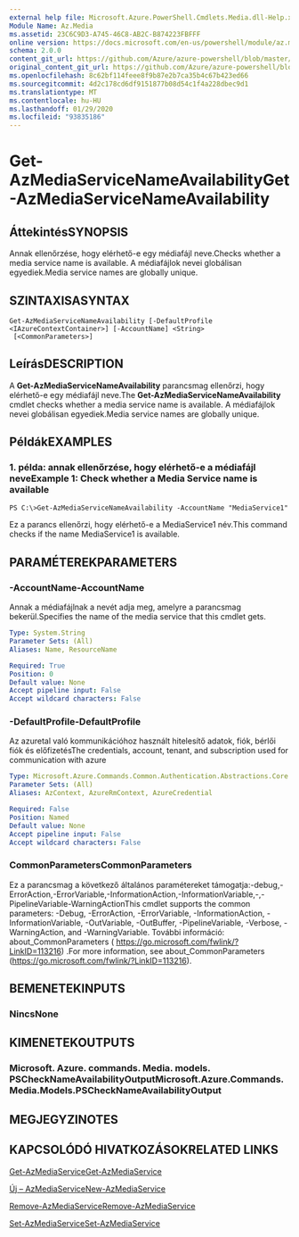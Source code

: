 ```yaml
---
external help file: Microsoft.Azure.PowerShell.Cmdlets.Media.dll-Help.xml
Module Name: Az.Media
ms.assetid: 23C6C9D3-A745-46C8-AB2C-B874223FBFFF
online version: https://docs.microsoft.com/en-us/powershell/module/az.media/get-azmediaservicenameavailability
schema: 2.0.0
content_git_url: https://github.com/Azure/azure-powershell/blob/master/src/Media/Media/help/Get-AzMediaServiceNameAvailability.md
original_content_git_url: https://github.com/Azure/azure-powershell/blob/master/src/Media/Media/help/Get-AzMediaServiceNameAvailability.md
ms.openlocfilehash: 8c62bf114feee8f9b87e2b7ca35b4c67b423ed66
ms.sourcegitcommit: 4d2c178cd6df9151877b08d54c1f4a228dbec9d1
ms.translationtype: MT
ms.contentlocale: hu-HU
ms.lasthandoff: 01/29/2020
ms.locfileid: "93835186"
---
```

# <span data-ttu-id="9b816-101">Get-AzMediaServiceNameAvailability</span><span class="sxs-lookup"><span data-stu-id="9b816-101">Get-AzMediaServiceNameAvailability</span></span>

## <span data-ttu-id="9b816-102">Áttekintés</span><span class="sxs-lookup"><span data-stu-id="9b816-102">SYNOPSIS</span></span>
<span data-ttu-id="9b816-103">Annak ellenőrzése, hogy elérhető-e egy médiafájl neve.</span><span class="sxs-lookup"><span data-stu-id="9b816-103">Checks whether a media service name is available.</span></span>
<span data-ttu-id="9b816-104">A médiafájlok nevei globálisan egyediek.</span><span class="sxs-lookup"><span data-stu-id="9b816-104">Media service names are globally unique.</span></span>

## <span data-ttu-id="9b816-105">SZINTAXISA</span><span class="sxs-lookup"><span data-stu-id="9b816-105">SYNTAX</span></span>

```
Get-AzMediaServiceNameAvailability [-DefaultProfile <IAzureContextContainer>] [-AccountName] <String>
 [<CommonParameters>]
```

## <span data-ttu-id="9b816-106">Leírás</span><span class="sxs-lookup"><span data-stu-id="9b816-106">DESCRIPTION</span></span>
<span data-ttu-id="9b816-107">A **Get-AzMediaServiceNameAvailability** parancsmag ellenőrzi, hogy elérhető-e egy médiafájl neve.</span><span class="sxs-lookup"><span data-stu-id="9b816-107">The **Get-AzMediaServiceNameAvailability** cmdlet checks whether a media service name is available.</span></span>
<span data-ttu-id="9b816-108">A médiafájlok nevei globálisan egyediek.</span><span class="sxs-lookup"><span data-stu-id="9b816-108">Media service names are globally unique.</span></span>

## <span data-ttu-id="9b816-109">Példák</span><span class="sxs-lookup"><span data-stu-id="9b816-109">EXAMPLES</span></span>

### <span data-ttu-id="9b816-110">1. példa: annak ellenőrzése, hogy elérhető-e a médiafájl neve</span><span class="sxs-lookup"><span data-stu-id="9b816-110">Example 1: Check whether a Media Service name is available</span></span>
```
PS C:\>Get-AzMediaServiceNameAvailability -AccountName "MediaService1"
```

<span data-ttu-id="9b816-111">Ez a parancs ellenőrzi, hogy elérhető-e a MediaService1 név.</span><span class="sxs-lookup"><span data-stu-id="9b816-111">This command checks if the name MediaService1 is available.</span></span>

## <span data-ttu-id="9b816-112">PARAMÉTEREK</span><span class="sxs-lookup"><span data-stu-id="9b816-112">PARAMETERS</span></span>

### <span data-ttu-id="9b816-113">-AccountName</span><span class="sxs-lookup"><span data-stu-id="9b816-113">-AccountName</span></span>
<span data-ttu-id="9b816-114">Annak a médiafájlnak a nevét adja meg, amelyre a parancsmag bekerül.</span><span class="sxs-lookup"><span data-stu-id="9b816-114">Specifies the name of the media service that this cmdlet gets.</span></span>

```yaml
Type: System.String
Parameter Sets: (All)
Aliases: Name, ResourceName

Required: True
Position: 0
Default value: None
Accept pipeline input: False
Accept wildcard characters: False
```

### <span data-ttu-id="9b816-115">-DefaultProfile</span><span class="sxs-lookup"><span data-stu-id="9b816-115">-DefaultProfile</span></span>
<span data-ttu-id="9b816-116">Az azuretal való kommunikációhoz használt hitelesítő adatok, fiók, bérlői fiók és előfizetés</span><span class="sxs-lookup"><span data-stu-id="9b816-116">The credentials, account, tenant, and subscription used for communication with azure</span></span>

```yaml
Type: Microsoft.Azure.Commands.Common.Authentication.Abstractions.Core.IAzureContextContainer
Parameter Sets: (All)
Aliases: AzContext, AzureRmContext, AzureCredential

Required: False
Position: Named
Default value: None
Accept pipeline input: False
Accept wildcard characters: False
```

### <span data-ttu-id="9b816-117">CommonParameters</span><span class="sxs-lookup"><span data-stu-id="9b816-117">CommonParameters</span></span>
<span data-ttu-id="9b816-118">Ez a parancsmag a következő általános paramétereket támogatja:-debug,-ErrorAction,-ErrorVariable,-InformationAction,-InformationVariable,-,-PipelineVariable-WarningAction</span><span class="sxs-lookup"><span data-stu-id="9b816-118">This cmdlet supports the common parameters: -Debug, -ErrorAction, -ErrorVariable, -InformationAction, -InformationVariable, -OutVariable, -OutBuffer, -PipelineVariable, -Verbose, -WarningAction, and -WarningVariable.</span></span> <span data-ttu-id="9b816-119">További információ: about_CommonParameters ( https://go.microsoft.com/fwlink/?LinkID=113216) .</span><span class="sxs-lookup"><span data-stu-id="9b816-119">For more information, see about_CommonParameters (https://go.microsoft.com/fwlink/?LinkID=113216).</span></span>

## <span data-ttu-id="9b816-120">BEMENETEK</span><span class="sxs-lookup"><span data-stu-id="9b816-120">INPUTS</span></span>

### <span data-ttu-id="9b816-121">Nincs</span><span class="sxs-lookup"><span data-stu-id="9b816-121">None</span></span>

## <span data-ttu-id="9b816-122">KIMENETEK</span><span class="sxs-lookup"><span data-stu-id="9b816-122">OUTPUTS</span></span>

### <span data-ttu-id="9b816-123">Microsoft. Azure. commands. Media. models. PSCheckNameAvailabilityOutput</span><span class="sxs-lookup"><span data-stu-id="9b816-123">Microsoft.Azure.Commands.Media.Models.PSCheckNameAvailabilityOutput</span></span>

## <span data-ttu-id="9b816-124">MEGJEGYZI</span><span class="sxs-lookup"><span data-stu-id="9b816-124">NOTES</span></span>

## <span data-ttu-id="9b816-125">KAPCSOLÓDÓ HIVATKOZÁSOK</span><span class="sxs-lookup"><span data-stu-id="9b816-125">RELATED LINKS</span></span>

[<span data-ttu-id="9b816-126">Get-AzMediaService</span><span class="sxs-lookup"><span data-stu-id="9b816-126">Get-AzMediaService</span></span>](./Get-AzMediaService.md)

[<span data-ttu-id="9b816-127">Új – AzMediaService</span><span class="sxs-lookup"><span data-stu-id="9b816-127">New-AzMediaService</span></span>](./New-AzMediaService.md)

[<span data-ttu-id="9b816-128">Remove-AzMediaService</span><span class="sxs-lookup"><span data-stu-id="9b816-128">Remove-AzMediaService</span></span>](./Remove-AzMediaService.md)

[<span data-ttu-id="9b816-129">Set-AzMediaService</span><span class="sxs-lookup"><span data-stu-id="9b816-129">Set-AzMediaService</span></span>](./Set-AzMediaService.md)


